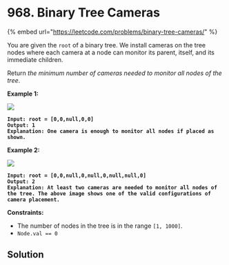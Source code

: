 # 968. Binary Tree Cameras

{% embed url="https://leetcode.com/problems/binary-tree-cameras/" %}

You are given the `root` of a binary tree. We install cameras on the tree nodes where each camera at a node can monitor its parent, itself, and its immediate children.

Return _the minimum number of cameras needed to monitor all nodes of the tree_.

&#x20;

**Example 1:**

![](https://assets.leetcode.com/uploads/2018/12/29/bst\_cameras\_01.png)

<pre><code><strong>Input: root = [0,0,null,0,0]
</strong><strong>Output: 1
</strong><strong>Explanation: One camera is enough to monitor all nodes if placed as shown.
</strong></code></pre>

**Example 2:**

![](https://assets.leetcode.com/uploads/2018/12/29/bst\_cameras\_02.png)

<pre><code><strong>Input: root = [0,0,null,0,null,0,null,null,0]
</strong><strong>Output: 2
</strong><strong>Explanation: At least two cameras are needed to monitor all nodes of the tree. The above image shows one of the valid configurations of camera placement.
</strong></code></pre>

&#x20;

**Constraints:**

* The number of nodes in the tree is in the range `[1, 1000]`.
* `Node.val == 0`

## Solution

